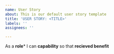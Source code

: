 ```yaml
---
name: User Story
about: This is our default user story template
title: 'USER STORY: <TITLE>'
labels: ''
assignees: ''

---
```


As a **role*** I can **capability** so that **recieved benefit**
